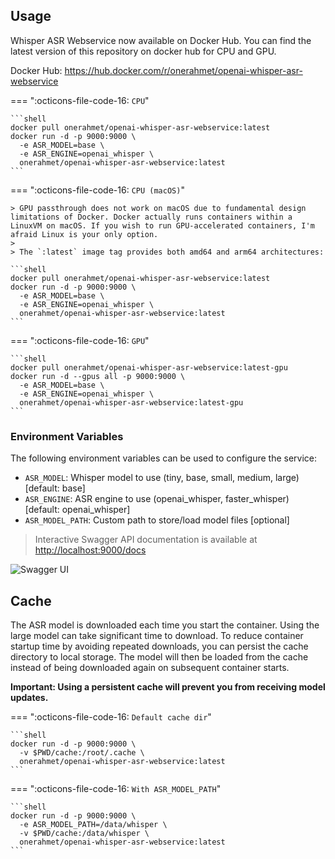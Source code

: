 ## Usage

Whisper ASR Webservice now available on Docker Hub. You can find the latest version of this repository on docker hub for CPU and GPU.

Docker Hub: <https://hub.docker.com/r/onerahmet/openai-whisper-asr-webservice>

=== ":octicons-file-code-16: `CPU`"

    ```shell
    docker pull onerahmet/openai-whisper-asr-webservice:latest
    docker run -d -p 9000:9000 \
      -e ASR_MODEL=base \
      -e ASR_ENGINE=openai_whisper \
      onerahmet/openai-whisper-asr-webservice:latest
    ```

=== ":octicons-file-code-16: `CPU (macOS)`"

    > GPU passthrough does not work on macOS due to fundamental design limitations of Docker. Docker actually runs containers within a LinuxVM on macOS. If you wish to run GPU-accelerated containers, I'm afraid Linux is your only option.
    > 
    > The `:latest` image tag provides both amd64 and arm64 architectures:
    
    ```shell
    docker pull onerahmet/openai-whisper-asr-webservice:latest
    docker run -d -p 9000:9000 \
      -e ASR_MODEL=base \
      -e ASR_ENGINE=openai_whisper \
      onerahmet/openai-whisper-asr-webservice:latest
    ```

=== ":octicons-file-code-16: `GPU`"

    ```shell
    docker pull onerahmet/openai-whisper-asr-webservice:latest-gpu
    docker run -d --gpus all -p 9000:9000 \
      -e ASR_MODEL=base \
      -e ASR_ENGINE=openai_whisper \
      onerahmet/openai-whisper-asr-webservice:latest-gpu
    ```

### Environment Variables

The following environment variables can be used to configure the service:

- `ASR_MODEL`: Whisper model to use (tiny, base, small, medium, large) [default: base]
- `ASR_ENGINE`: ASR engine to use (openai_whisper, faster_whisper) [default: openai_whisper]
- `ASR_MODEL_PATH`: Custom path to store/load model files [optional]

> Interactive Swagger API documentation is available at <http://localhost:9000/docs>

![Swagger UI](assets/images/swagger-ui.png)

## Cache

The ASR model is downloaded each time you start the container. Using the large model can take significant time to download.
To reduce container startup time by avoiding repeated downloads, you can persist the cache directory to local storage.
The model will then be loaded from the cache instead of being downloaded again on subsequent container starts.

**Important: Using a persistent cache will prevent you from receiving model updates.**

=== ":octicons-file-code-16: `Default cache dir`"

    ```shell
    docker run -d -p 9000:9000 \
      -v $PWD/cache:/root/.cache \
      onerahmet/openai-whisper-asr-webservice:latest
    ```

=== ":octicons-file-code-16: `With ASR_MODEL_PATH`"

    ```shell
    docker run -d -p 9000:9000 \
      -e ASR_MODEL_PATH=/data/whisper \
      -v $PWD/cache:/data/whisper \
      onerahmet/openai-whisper-asr-webservice:latest
    ```
